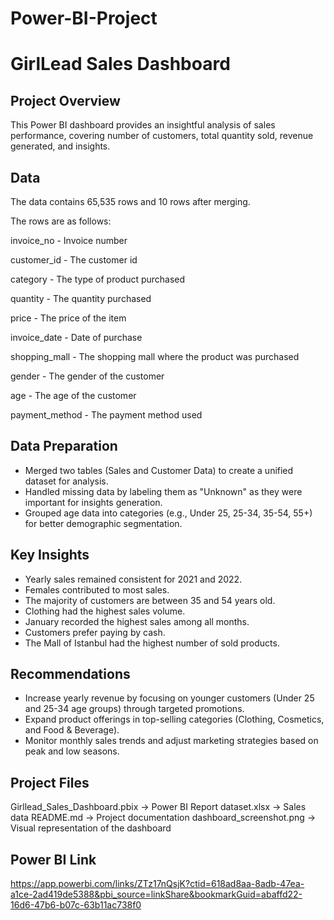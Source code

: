# Power-BI-Project
# GirlLead Sales Dashboard
## Project Overview
This Power BI dashboard provides an insightful analysis of sales performance, covering number of customers, total quantity sold, revenue generated, and insights.

## Data
The data contains 65,535 rows and 10 rows after merging.

The rows are as follows:

invoice_no - Invoice number

customer_id - The customer id

category - The type of product purchased

quantity - The quantity purchased

price - The price of the item

invoice_date - Date of purchase

shopping_mall - The shopping mall where the product was purchased

gender - The gender of the customer

age - The age of the customer

payment_method - The payment method used

## Data Preparation
- Merged two tables (Sales and Customer Data) to create a unified dataset for analysis.
- Handled missing data by labeling them as "Unknown" as they were important for insights generation.
- Grouped age data into categories (e.g., Under 25, 25-34, 35-54, 55+) for better demographic segmentation.

## Key Insights
- Yearly sales remained consistent for 2021 and 2022.
- Females contributed to most sales.
- The majority of customers are between 35 and 54 years old.
- Clothing had the highest sales volume.
- January recorded the highest sales among all months.
- Customers prefer paying by cash.
- The Mall of Istanbul had the highest number of sold products.

## Recommendations
- Increase yearly revenue by focusing on younger customers (Under 25 and 25-34 age groups) through targeted promotions.
- Expand product offerings in top-selling categories (Clothing, Cosmetics, and Food & Beverage).
- Monitor monthly sales trends and adjust marketing strategies based on peak and low seasons.

## Project Files
Girllead_Sales_Dashboard.pbix → Power BI Report
dataset.xlsx → Sales data
README.md → Project documentation
dashboard_screenshot.png → Visual representation of the dashboard

## Power BI Link
https://app.powerbi.com/links/ZTz17nQsjK?ctid=618ad8aa-8adb-47ea-a1ce-2ad419de5388&pbi_source=linkShare&bookmarkGuid=abaffd22-16d6-47b6-b07c-63b11ac738f0

